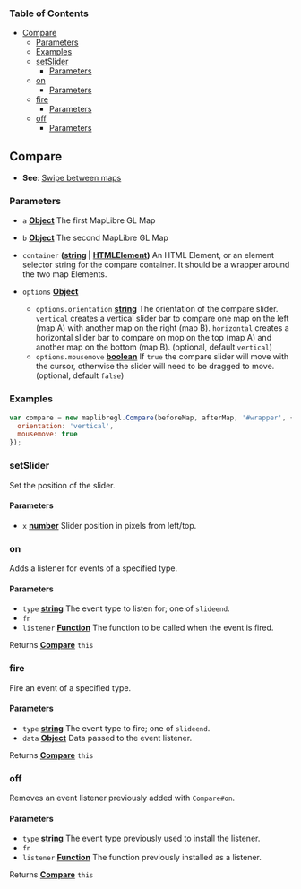 <!-- Generated by documentation.js. Update this documentation by updating the source code. -->

### Table of Contents

*   [Compare][1]
    *   [Parameters][2]
    *   [Examples][3]
    *   [setSlider][4]
        *   [Parameters][5]
    *   [on][6]
        *   [Parameters][7]
    *   [fire][8]
        *   [Parameters][9]
    *   [off][10]
        *   [Parameters][11]

## Compare

*   **See**: [Swipe between maps][12]

### Parameters

*   `a` **[Object][13]** The first MapLibre GL Map
*   `b` **[Object][13]** The second MapLibre GL Map
*   `container` **([string][14] | [HTMLElement][15])** An HTML Element, or an element selector string for the compare container. It should be a wrapper around the two map Elements.
*   `options` **[Object][13]** 

    *   `options.orientation` **[string][14]** The orientation of the compare slider. `vertical` creates a vertical slider bar to compare one map on the left (map A) with another map on the right (map B). `horizontal` creates a horizontal slider bar to compare on mop on the top (map A) and another map on the bottom (map B). (optional, default `vertical`)
    *   `options.mousemove` **[boolean][16]** If `true` the compare slider will move with the cursor, otherwise the slider will need to be dragged to move. (optional, default `false`)

### Examples

```javascript
var compare = new maplibregl.Compare(beforeMap, afterMap, '#wrapper', {
  orientation: 'vertical',
  mousemove: true
});
```

### setSlider

Set the position of the slider.

#### Parameters

*   `x` **[number][17]** Slider position in pixels from left/top.

### on

Adds a listener for events of a specified type.

#### Parameters

*   `type` **[string][14]** The event type to listen for; one of `slideend`.
*   `fn`  
*   `listener` **[Function][18]** The function to be called when the event is fired.

Returns **[Compare][19]** `this`

### fire

Fire an event of a specified type.

#### Parameters

*   `type` **[string][14]** The event type to fire; one of `slideend`.
*   `data` **[Object][13]** Data passed to the event listener.

Returns **[Compare][19]** `this`

### off

Removes an event listener previously added with `Compare#on`.

#### Parameters

*   `type` **[string][14]** The event type previously used to install the listener.
*   `fn`  
*   `listener` **[Function][18]** The function previously installed as a listener.

Returns **[Compare][19]** `this`

[1]: #compare

[2]: #parameters

[3]: #examples

[4]: #setslider

[5]: #parameters-1

[6]: #on

[7]: #parameters-2

[8]: #fire

[9]: #parameters-3

[10]: #off

[11]: #parameters-4

[12]: https://maplibre.org/maplibre-gl-js-docs/plugins/

[13]: https://developer.mozilla.org/docs/Web/JavaScript/Reference/Global_Objects/Object

[14]: https://developer.mozilla.org/docs/Web/JavaScript/Reference/Global_Objects/String

[15]: https://developer.mozilla.org/docs/Web/HTML/Element

[16]: https://developer.mozilla.org/docs/Web/JavaScript/Reference/Global_Objects/Boolean

[17]: https://developer.mozilla.org/docs/Web/JavaScript/Reference/Global_Objects/Number

[18]: https://developer.mozilla.org/docs/Web/JavaScript/Reference/Statements/function

[19]: #compare
